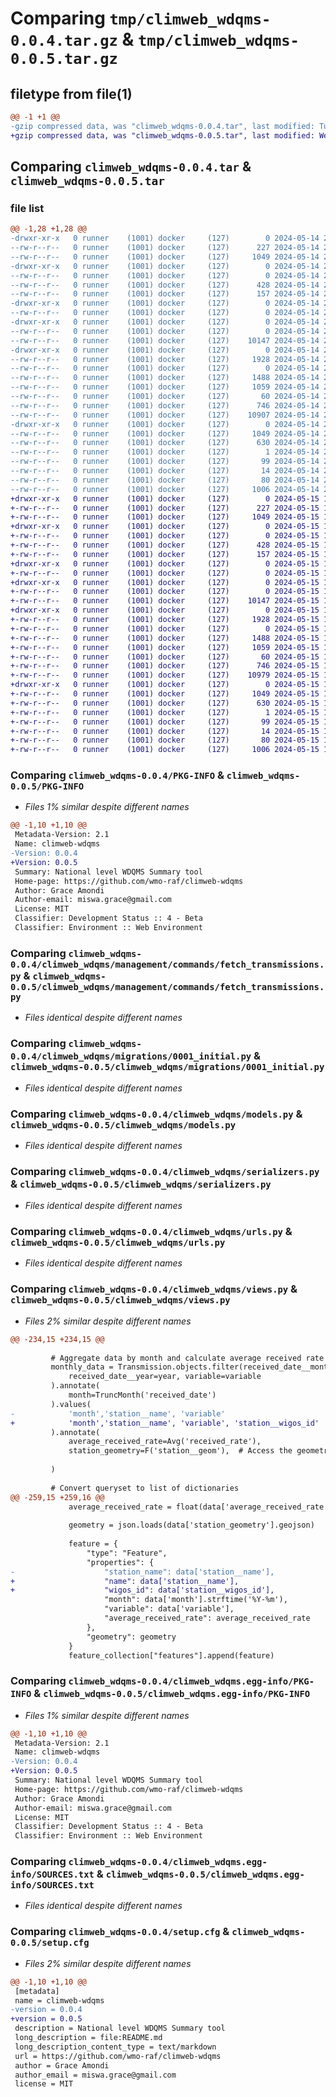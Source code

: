 # Comparing `tmp/climweb_wdqms-0.0.4.tar.gz` & `tmp/climweb_wdqms-0.0.5.tar.gz`

## filetype from file(1)

```diff
@@ -1 +1 @@
-gzip compressed data, was "climweb_wdqms-0.0.4.tar", last modified: Tue May 14 22:14:18 2024, max compression
+gzip compressed data, was "climweb_wdqms-0.0.5.tar", last modified: Wed May 15 11:55:07 2024, max compression
```

## Comparing `climweb_wdqms-0.0.4.tar` & `climweb_wdqms-0.0.5.tar`

### file list

```diff
@@ -1,28 +1,28 @@
-drwxr-xr-x   0 runner    (1001) docker     (127)        0 2024-05-14 22:14:18.078684 climweb_wdqms-0.0.4/
--rw-r--r--   0 runner    (1001) docker     (127)      227 2024-05-14 22:14:14.000000 climweb_wdqms-0.0.4/MANIFEST.in
--rw-r--r--   0 runner    (1001) docker     (127)     1049 2024-05-14 22:14:18.078684 climweb_wdqms-0.0.4/PKG-INFO
-drwxr-xr-x   0 runner    (1001) docker     (127)        0 2024-05-14 22:14:18.074684 climweb_wdqms-0.0.4/climweb_wdqms/
--rw-r--r--   0 runner    (1001) docker     (127)        0 2024-05-14 22:14:14.000000 climweb_wdqms-0.0.4/climweb_wdqms/__init__.py
--rw-r--r--   0 runner    (1001) docker     (127)      428 2024-05-14 22:14:14.000000 climweb_wdqms-0.0.4/climweb_wdqms/admin.py
--rw-r--r--   0 runner    (1001) docker     (127)      157 2024-05-14 22:14:14.000000 climweb_wdqms-0.0.4/climweb_wdqms/apps.py
-drwxr-xr-x   0 runner    (1001) docker     (127)        0 2024-05-14 22:14:18.074684 climweb_wdqms-0.0.4/climweb_wdqms/management/
--rw-r--r--   0 runner    (1001) docker     (127)        0 2024-05-14 22:14:14.000000 climweb_wdqms-0.0.4/climweb_wdqms/management/__init__.py
-drwxr-xr-x   0 runner    (1001) docker     (127)        0 2024-05-14 22:14:18.074684 climweb_wdqms-0.0.4/climweb_wdqms/management/commands/
--rw-r--r--   0 runner    (1001) docker     (127)        0 2024-05-14 22:14:14.000000 climweb_wdqms-0.0.4/climweb_wdqms/management/commands/__init__.py
--rw-r--r--   0 runner    (1001) docker     (127)    10147 2024-05-14 22:14:14.000000 climweb_wdqms-0.0.4/climweb_wdqms/management/commands/fetch_transmissions.py
-drwxr-xr-x   0 runner    (1001) docker     (127)        0 2024-05-14 22:14:18.078684 climweb_wdqms-0.0.4/climweb_wdqms/migrations/
--rw-r--r--   0 runner    (1001) docker     (127)     1928 2024-05-14 22:14:14.000000 climweb_wdqms-0.0.4/climweb_wdqms/migrations/0001_initial.py
--rw-r--r--   0 runner    (1001) docker     (127)        0 2024-05-14 22:14:14.000000 climweb_wdqms-0.0.4/climweb_wdqms/migrations/__init__.py
--rw-r--r--   0 runner    (1001) docker     (127)     1488 2024-05-14 22:14:14.000000 climweb_wdqms-0.0.4/climweb_wdqms/models.py
--rw-r--r--   0 runner    (1001) docker     (127)     1059 2024-05-14 22:14:14.000000 climweb_wdqms-0.0.4/climweb_wdqms/serializers.py
--rw-r--r--   0 runner    (1001) docker     (127)       60 2024-05-14 22:14:14.000000 climweb_wdqms-0.0.4/climweb_wdqms/tests.py
--rw-r--r--   0 runner    (1001) docker     (127)      746 2024-05-14 22:14:14.000000 climweb_wdqms-0.0.4/climweb_wdqms/urls.py
--rw-r--r--   0 runner    (1001) docker     (127)    10907 2024-05-14 22:14:14.000000 climweb_wdqms-0.0.4/climweb_wdqms/views.py
-drwxr-xr-x   0 runner    (1001) docker     (127)        0 2024-05-14 22:14:18.078684 climweb_wdqms-0.0.4/climweb_wdqms.egg-info/
--rw-r--r--   0 runner    (1001) docker     (127)     1049 2024-05-14 22:14:18.000000 climweb_wdqms-0.0.4/climweb_wdqms.egg-info/PKG-INFO
--rw-r--r--   0 runner    (1001) docker     (127)      630 2024-05-14 22:14:18.000000 climweb_wdqms-0.0.4/climweb_wdqms.egg-info/SOURCES.txt
--rw-r--r--   0 runner    (1001) docker     (127)        1 2024-05-14 22:14:18.000000 climweb_wdqms-0.0.4/climweb_wdqms.egg-info/dependency_links.txt
--rw-r--r--   0 runner    (1001) docker     (127)       99 2024-05-14 22:14:18.000000 climweb_wdqms-0.0.4/climweb_wdqms.egg-info/requires.txt
--rw-r--r--   0 runner    (1001) docker     (127)       14 2024-05-14 22:14:18.000000 climweb_wdqms-0.0.4/climweb_wdqms.egg-info/top_level.txt
--rw-r--r--   0 runner    (1001) docker     (127)       80 2024-05-14 22:14:14.000000 climweb_wdqms-0.0.4/pyproject.toml
--rw-r--r--   0 runner    (1001) docker     (127)     1006 2024-05-14 22:14:18.078684 climweb_wdqms-0.0.4/setup.cfg
+drwxr-xr-x   0 runner    (1001) docker     (127)        0 2024-05-15 11:55:07.967765 climweb_wdqms-0.0.5/
+-rw-r--r--   0 runner    (1001) docker     (127)      227 2024-05-15 11:55:02.000000 climweb_wdqms-0.0.5/MANIFEST.in
+-rw-r--r--   0 runner    (1001) docker     (127)     1049 2024-05-15 11:55:07.967765 climweb_wdqms-0.0.5/PKG-INFO
+drwxr-xr-x   0 runner    (1001) docker     (127)        0 2024-05-15 11:55:07.967765 climweb_wdqms-0.0.5/climweb_wdqms/
+-rw-r--r--   0 runner    (1001) docker     (127)        0 2024-05-15 11:55:02.000000 climweb_wdqms-0.0.5/climweb_wdqms/__init__.py
+-rw-r--r--   0 runner    (1001) docker     (127)      428 2024-05-15 11:55:02.000000 climweb_wdqms-0.0.5/climweb_wdqms/admin.py
+-rw-r--r--   0 runner    (1001) docker     (127)      157 2024-05-15 11:55:02.000000 climweb_wdqms-0.0.5/climweb_wdqms/apps.py
+drwxr-xr-x   0 runner    (1001) docker     (127)        0 2024-05-15 11:55:07.967765 climweb_wdqms-0.0.5/climweb_wdqms/management/
+-rw-r--r--   0 runner    (1001) docker     (127)        0 2024-05-15 11:55:02.000000 climweb_wdqms-0.0.5/climweb_wdqms/management/__init__.py
+drwxr-xr-x   0 runner    (1001) docker     (127)        0 2024-05-15 11:55:07.967765 climweb_wdqms-0.0.5/climweb_wdqms/management/commands/
+-rw-r--r--   0 runner    (1001) docker     (127)        0 2024-05-15 11:55:02.000000 climweb_wdqms-0.0.5/climweb_wdqms/management/commands/__init__.py
+-rw-r--r--   0 runner    (1001) docker     (127)    10147 2024-05-15 11:55:02.000000 climweb_wdqms-0.0.5/climweb_wdqms/management/commands/fetch_transmissions.py
+drwxr-xr-x   0 runner    (1001) docker     (127)        0 2024-05-15 11:55:07.967765 climweb_wdqms-0.0.5/climweb_wdqms/migrations/
+-rw-r--r--   0 runner    (1001) docker     (127)     1928 2024-05-15 11:55:02.000000 climweb_wdqms-0.0.5/climweb_wdqms/migrations/0001_initial.py
+-rw-r--r--   0 runner    (1001) docker     (127)        0 2024-05-15 11:55:02.000000 climweb_wdqms-0.0.5/climweb_wdqms/migrations/__init__.py
+-rw-r--r--   0 runner    (1001) docker     (127)     1488 2024-05-15 11:55:02.000000 climweb_wdqms-0.0.5/climweb_wdqms/models.py
+-rw-r--r--   0 runner    (1001) docker     (127)     1059 2024-05-15 11:55:02.000000 climweb_wdqms-0.0.5/climweb_wdqms/serializers.py
+-rw-r--r--   0 runner    (1001) docker     (127)       60 2024-05-15 11:55:02.000000 climweb_wdqms-0.0.5/climweb_wdqms/tests.py
+-rw-r--r--   0 runner    (1001) docker     (127)      746 2024-05-15 11:55:02.000000 climweb_wdqms-0.0.5/climweb_wdqms/urls.py
+-rw-r--r--   0 runner    (1001) docker     (127)    10979 2024-05-15 11:55:02.000000 climweb_wdqms-0.0.5/climweb_wdqms/views.py
+drwxr-xr-x   0 runner    (1001) docker     (127)        0 2024-05-15 11:55:07.967765 climweb_wdqms-0.0.5/climweb_wdqms.egg-info/
+-rw-r--r--   0 runner    (1001) docker     (127)     1049 2024-05-15 11:55:07.000000 climweb_wdqms-0.0.5/climweb_wdqms.egg-info/PKG-INFO
+-rw-r--r--   0 runner    (1001) docker     (127)      630 2024-05-15 11:55:07.000000 climweb_wdqms-0.0.5/climweb_wdqms.egg-info/SOURCES.txt
+-rw-r--r--   0 runner    (1001) docker     (127)        1 2024-05-15 11:55:07.000000 climweb_wdqms-0.0.5/climweb_wdqms.egg-info/dependency_links.txt
+-rw-r--r--   0 runner    (1001) docker     (127)       99 2024-05-15 11:55:07.000000 climweb_wdqms-0.0.5/climweb_wdqms.egg-info/requires.txt
+-rw-r--r--   0 runner    (1001) docker     (127)       14 2024-05-15 11:55:07.000000 climweb_wdqms-0.0.5/climweb_wdqms.egg-info/top_level.txt
+-rw-r--r--   0 runner    (1001) docker     (127)       80 2024-05-15 11:55:02.000000 climweb_wdqms-0.0.5/pyproject.toml
+-rw-r--r--   0 runner    (1001) docker     (127)     1006 2024-05-15 11:55:07.971765 climweb_wdqms-0.0.5/setup.cfg
```

### Comparing `climweb_wdqms-0.0.4/PKG-INFO` & `climweb_wdqms-0.0.5/PKG-INFO`

 * *Files 1% similar despite different names*

```diff
@@ -1,10 +1,10 @@
 Metadata-Version: 2.1
 Name: climweb-wdqms
-Version: 0.0.4
+Version: 0.0.5
 Summary: National level WDQMS Summary tool
 Home-page: https://github.com/wmo-raf/climweb-wdqms
 Author: Grace Amondi
 Author-email: miswa.grace@gmail.com
 License: MIT
 Classifier: Development Status :: 4 - Beta
 Classifier: Environment :: Web Environment
```

### Comparing `climweb_wdqms-0.0.4/climweb_wdqms/management/commands/fetch_transmissions.py` & `climweb_wdqms-0.0.5/climweb_wdqms/management/commands/fetch_transmissions.py`

 * *Files identical despite different names*

### Comparing `climweb_wdqms-0.0.4/climweb_wdqms/migrations/0001_initial.py` & `climweb_wdqms-0.0.5/climweb_wdqms/migrations/0001_initial.py`

 * *Files identical despite different names*

### Comparing `climweb_wdqms-0.0.4/climweb_wdqms/models.py` & `climweb_wdqms-0.0.5/climweb_wdqms/models.py`

 * *Files identical despite different names*

### Comparing `climweb_wdqms-0.0.4/climweb_wdqms/serializers.py` & `climweb_wdqms-0.0.5/climweb_wdqms/serializers.py`

 * *Files identical despite different names*

### Comparing `climweb_wdqms-0.0.4/climweb_wdqms/urls.py` & `climweb_wdqms-0.0.5/climweb_wdqms/urls.py`

 * *Files identical despite different names*

### Comparing `climweb_wdqms-0.0.4/climweb_wdqms/views.py` & `climweb_wdqms-0.0.5/climweb_wdqms/views.py`

 * *Files 2% similar despite different names*

```diff
@@ -234,15 +234,15 @@
 
         # Aggregate data by month and calculate average received rate
         monthly_data = Transmission.objects.filter(received_date__month=month,
             received_date__year=year, variable=variable
         ).annotate(
             month=TruncMonth('received_date')
         ).values(
-            'month','station__name', 'variable'
+            'month','station__name', 'variable', 'station__wigos_id'
         ).annotate(
             average_received_rate=Avg('received_rate'),
             station_geometry=F('station__geom'),  # Access the geometry field
 
         )
 
         # Convert queryset to list of dictionaries
@@ -259,15 +259,16 @@
             average_received_rate = float(data['average_received_rate']) if data['average_received_rate'] is not None else None
 
             geometry = json.loads(data['station_geometry'].geojson)
 
             feature = {
                 "type": "Feature",
                 "properties": {
-                    "station_name": data['station__name'],
+                    "name": data['station__name'],
+                    "wigos_id": data['station__wigos_id'],
                     "month": data['month'].strftime('%Y-%m'),
                     "variable": data['variable'],
                     "average_received_rate": average_received_rate
                 },
                 "geometry": geometry
             }
             feature_collection["features"].append(feature)
```

### Comparing `climweb_wdqms-0.0.4/climweb_wdqms.egg-info/PKG-INFO` & `climweb_wdqms-0.0.5/climweb_wdqms.egg-info/PKG-INFO`

 * *Files 1% similar despite different names*

```diff
@@ -1,10 +1,10 @@
 Metadata-Version: 2.1
 Name: climweb-wdqms
-Version: 0.0.4
+Version: 0.0.5
 Summary: National level WDQMS Summary tool
 Home-page: https://github.com/wmo-raf/climweb-wdqms
 Author: Grace Amondi
 Author-email: miswa.grace@gmail.com
 License: MIT
 Classifier: Development Status :: 4 - Beta
 Classifier: Environment :: Web Environment
```

### Comparing `climweb_wdqms-0.0.4/climweb_wdqms.egg-info/SOURCES.txt` & `climweb_wdqms-0.0.5/climweb_wdqms.egg-info/SOURCES.txt`

 * *Files identical despite different names*

### Comparing `climweb_wdqms-0.0.4/setup.cfg` & `climweb_wdqms-0.0.5/setup.cfg`

 * *Files 2% similar despite different names*

```diff
@@ -1,10 +1,10 @@
 [metadata]
 name = climweb-wdqms
-version = 0.0.4
+version = 0.0.5
 description = National level WDQMS Summary tool
 long_description = file:README.md
 long_description_content_type = text/markdown
 url = https://github.com/wmo-raf/climweb-wdqms
 author = Grace Amondi
 author_email = miswa.grace@gmail.com
 license = MIT
```


